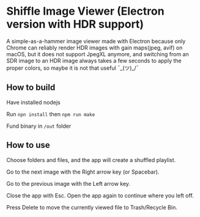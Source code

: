 # Shiffle Image Viewer (Electron version with HDR support)

A simple-as-a-hammer image viewer made with Electron because only Chrome can reliably render HDR images with gain maps(jpeg, avif) on macOS, but it does not support JpegXL anymore, and switching from an SDR image to an HDR image always takes a few seconds to apply the proper colors, so maybe it is not that useful ¯\_(ツ)_/¯

## How to build

Have installed nodejs

Run `npn install` then `npm run make`

Fund binary in `/out` folder

## How to use

Choose folders and files, and the app will create a shuffled playlist.

Go to the next image with the Right arrow key (or Spacebar).

Go to the previous image with the Left arrow key.

Close the app with Esc. Open the app again to continue where you left off.

Press Delete to move the currently viewed file to Trash/Recycle Bin.
